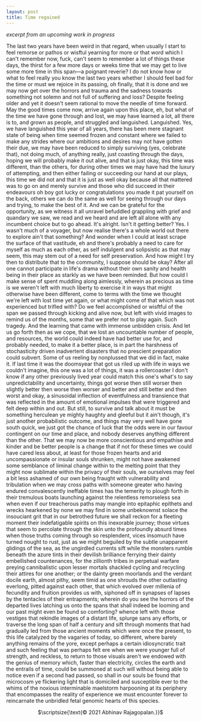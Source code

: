 ```yaml
---
layout: post
title: Time regained 
---
```

*excerpt from an upcoming work in progress*

The last two years have been weird in that regard, when usually I start to feel remorse or pathos or wisftul yearning for more or that word which I can't remember now, fuck, can't seem to remember a lot of things these days, the thirst for a few more days or weeks time that we may get to live some more time in this span—a poignant reverie? I do not know how or what to feel really you know the last two years whether I should feel bad for the time or must we rejoice in its passing, oh finally, that it is done and we may now get over the horrors and trauma and the sadness towards something not solemn and not full of suffering and loss? Despite feeling older and yet it doesn't seem rational to move the needle of time forward. May the good times come now, arrive again upon this place, eh, but what of the time we have gone through and lost, we may have learned a lot, all there is to, and grown as people, and struggled and languished. Languished. Yes, we have languished this year of all years, there has been mere stagnant state of being when time seemed frozen and constant where we failed to make any strides where our ambitions and desires may not have gotten their due, we may have been reduced to simply surviving (yes, celebrate that), not doing much, of anything really, just coasting through the days, hoping we will probably make it out alive, and that is just okay, this time was different, than the others, for during other times we may have had the luxury of attempting, and then either failing or succeeding our hand at our plays, this time we did not and that it is just as well okay because all that mattered was to go on and merely survive and those who did succeed in their endeavours oh boy got lucky or congratulations you made it pat yourself on the back, others we can do the same as well for seeing through our days and trying, to make the best of it. And we can be grateful for the opportunity, as we witness it all unravel befuddled grappling with grief and quandary we saw, we read and we heard and are left all alone with any incumbent choice but to go ahead. It's alright. Isn't it getting better? Yes. I wasn't much of a voyager, but now realise there's a whole world out there to explore ain't that something? And wonder when I could at least scrape the surface of that vastitude, eh and there's probably a need to care for myself as much as each other, as self indulgent and solipsistic as that may seem, this may stem out of a need for self preservation. And how might I try then to distribute that to the community, I suppose should be okay? After all one cannot participate in life's drama without their own sanity and health being in their place as starkly as we have been reminded. But how could I make sense of spent muddling along aimlessly, wherein as precious as time is we weren't left with much liberty to exercise it in ways that might otherwise have been different, come to terms with the time we thought we're left with lost time yet again, or what might come of that which was not experienced but trifled with? Do we feel accomplished or wisftful of the span we passed through kicking and alive now, but left with vivid images to remind us of the months, some that we prefer not to play again. Such tragedy. And the learning that came with immense unbidden crisis. And let us go forth then as we cope, that we lost an uncountable number of people, and resources, the world could indeed have had better use for, and probably needed, to make it a better place, is in part the harshness of stochasticity driven inadvertent disasters that no prescient preparation could subvert. Some of us reeling by nonplussed that we did in fact, make it. If last time it was the doomsyear that got us riled up with life in ways we couldn't imagine, this one was a lot of things, it was a rollercoaster I don't know if any other previously lived year could match this one's what's to say unpredictability and uncertainty, things got worse then still worser then slightly better then worse then worser and better and still better and then worst and okay, a sinusoidal inflection of eventfulness and transience that was reflected in the amount of emotional impulses that were triggered and felt deep within and out. But still, to survive and talk about it must be something herculean ye mighty haughty and gleeful but it ain't though, it's just another probabilistic outcome, and things may very well have gone south quick, we just got the chance of luck that the odds were in our favour contingent on our time and place, and nobody deserves anything different than the other. That we may now be more conscientious and empathise and kinder and be better people is a change that if not for these times we could have cared less about, at least for those frozen hearts and arid uncompassionate or insular souls shrunken, might not have awakened some semblance of liminal change within to the melting point that they might now sublimate within the privacy of their souls, we ourselves may feel a bit less ashamed of our own being fraught with vulnerability and tribulation when we may cross paths with someone greater who having endured convalescently ineffable times has the temerity to plough forth in their tremulous boats launching against the relentless remorseless sea when even if our treacherous paths may mangle into epitaphic epithets and wrecks hearkened by none we may find in some unbeknownst solace the insouciant grit that in our betrothed future we shall reckon for a fleeting moment their indefatigable spirits on this inexorable journey; those virtues that seem to percolate through the skin unto the profoundly absurd times when those truths coming through so resplendent, vices insomuch have turned nought to rust, just as we might beguiled by the subtle unapparent glidings of the sea, as the ungirdled currents sift while the monsters rumble beneath the azure tints in their devilish brilliance ferrying their dainty embellished countenances, for the zillionth tribes in perpetual warfare preying cannibalistic upon lesser mortals shackled cycling and recycling their attires for one another; or the dainty green moorlands and the verdant docile earth, almost pithy, seem timid as one shrouds the other outlasting everlong, pitted against each other, that which evolved over millenia of fecundity and fruition provides us with, siphoned off in synapses of lapses by the tentacles of their entrapments; wherein do you see the horrors of the departed lives latching us onto the spans that shall indeed be looming and our past might even be found so comforting? whence left with those vestiges that rekindle images of a distant life, splurge sans any efforts, or traverse the long span of half a century and sift through moments that had gradually led from those ancient moments which were once the present, to this life catalyzed by the vagaries of today, so different, where barely anything remains of the yore, except perhaps a certain idiosyncratic trait and such feeling that was perhaps felt ere when we were younger full of strength, and reckless, to return to those visuals aren't we endowed with the genius of memory which, faster than electricity, circles the earth and the entrails of time, could be summoned at such will without being able to notice even if a second had passed, so shall in our souls be found that microcosm ye flickering light that is domiciled and susceptible ever to the whims of the noxious interminable maelstorm harpooning at its periphery that encompasses the reality of experience we must encounter forever to reincarnate the unbridled fetal genomic hearts of this species.

<p style="text-align: center;">$\scriptsize{\text{© 2021 Abhinav Rajagopalan.}}$</p>

